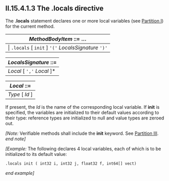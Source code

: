 ## II.15.4.1.3 The .locals directive

The **.locals** statement declares one or more local variables (see [Partition I](#todo-missing-hyperlink)) for the current method.

 | _MethodBodyItem_ ::= &hellip;
 | ----
 | \| `.locals` [ `init` ] `'('` _LocalsSignature_ `')'`

 | _LocalsSignature_ ::=
 | ----
 | _Local_ [ `','` _Local_ ]*

 | _Local_ ::=
 | ----
 | _Type_ [ _Id_ ]

If present, the _Id_ is the name of the corresponding local variable. If **init** is specified, the variables are initialized to their default values according to their type: reference types are initialized to null and value types are zeroed out.  

_[Note:_ Verifiable methods shall include the **init** keyword. See [Partition III](#todo-missing-hyperlink). _end note]_

_[Example:_ The following declares 4 local variables, each of which is to be initialized to its default value:

 ```ilasm
 .locals init ( int32 i, int32 j, float32 f, int64[] vect)
 ```

_end example]_

